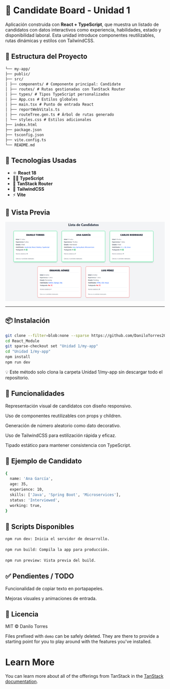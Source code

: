 # 📘 Candidate Board - Unidad 1

Aplicación construida con **React + TypeScript**, que muestra un listado de candidatos con datos interactivos como experiencia, habilidades, estado y disponibilidad laboral. Esta unidad introduce componentes reutilizables, rutas dinámicas y estilos con TailwindCSS.

## 📂 Estructura del Proyecto

```
└── my-app/
├── public/
├── src/
│ ├── components/ # Componente principal: Candidate
│ ├── routes/ # Rutas gestionadas con TanStack Router
│ ├── types/ # Tipos TypeScript personalizados
│ ├── App.css # Estilos globales
│ ├── main.tsx # Punto de entrada React
│ ├── reportWebVitals.ts
│ ├── routeTree.gen.ts # Árbol de rutas generado
│ └── styles.css # Estilos adicionales
├── index.html
├── package.json
├── tsconfig.json
├── vite.config.ts
└── README.md

```

## 🚀 Tecnologías Usadas

- ⚛️ **React 18**
- 🧑‍💻 **TypeScript**
- 🧭 **TanStack Router**
- 🎨 **TailwindCSS**
- ⚡ **Vite**



## 📸 Vista Previa

![preview](./demo-images/preview.png)

---

## 📦 Instalación

```bash
git clone --filter=blob:none --sparse https://github.com/DaniloTorres2001/React_Module.git
cd React_Module
git sparse-checkout set "Unidad 1/my-app"
cd "Unidad 1/my-app"
npm install
npm run dev
```
💡 Este método solo clona la carpeta Unidad 1/my-app sin descargar todo el repositorio.

## 🧩 Funcionalidades

Representación visual de candidatos con diseño responsivo.

Uso de componentes reutilizables con props y children.

Generación de número aleatorio como dato decorativo.

Uso de TailwindCSS para estilización rápida y eficaz.

Tipado estático para mantener consistencia con TypeScript.

## 🧪 Ejemplo de Candidato

``` bash
{
  name: 'Ana García',
  age: 35,
  experience: 10,
  skills: ['Java', 'Spring Boot', 'Microservices'],
  status: 'Interviewed',
  working: true,
}
```

## 📜 Scripts Disponibles
``` bash
npm run dev: Inicia el servidor de desarrollo.

npm run build: Compila la app para producción.

npm run preview: Vista previa del build.
```
## ✅ Pendientes / TODO
 Funcionalidad de copiar texto en portapapeles.

 Mejoras visuales y animaciones de entrada.

## 📄 Licencia
MIT © Danilo Torres

Files prefixed with `demo` can be safely deleted. They are there to provide a starting point for you to play around with the features you've installed.

# Learn More

You can learn more about all of the offerings from TanStack in the [TanStack documentation](https://tanstack.com).